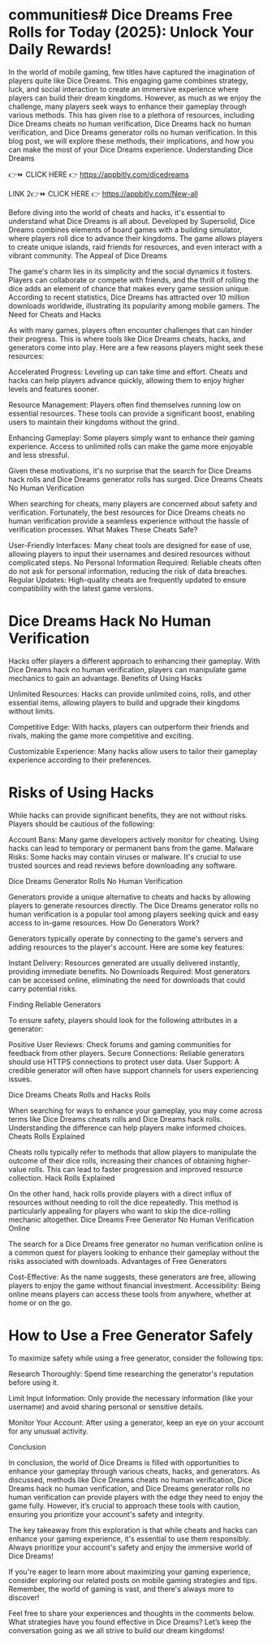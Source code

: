 # communities# Dice Dreams Free Rolls for Today (2025): Unlock Your Daily Rewards!

In the world of mobile gaming, few titles have captured the imagination of players quite like Dice Dreams. This engaging game combines strategy, luck, and social interaction to create an immersive experience where players can build their dream kingdoms. However, as much as we enjoy the challenge, many players seek ways to enhance their gameplay through various methods. This has given rise to a plethora of resources, including Dice Dreams cheats no human verification, Dice Dreams hack no human verification, and Dice Dreams generator rolls no human verification. In this blog post, we will explore these methods, their implications, and how you can make the most of your Dice Dreams experience. Understanding Dice Dreams

👉⏩ CLICK HERE 👉 https://appbitly.com/dicedreams

LINK 2👉⏩ CLICK HERE 👉 https://appbitly.com/New-all

Before diving into the world of cheats and hacks, it's essential to understand what Dice Dreams is all about. Developed by Supersolid, Dice Dreams combines elements of board games with a building simulator, where players roll dice to advance their kingdoms. The game allows players to create unique islands, raid friends for resources, and even interact with a vibrant community. The Appeal of Dice Dreams

The game's charm lies in its simplicity and the social dynamics it fosters. Players can collaborate or compete with friends, and the thrill of rolling the dice adds an element of chance that makes every game session unique. According to recent statistics, Dice Dreams has attracted over 10 million downloads worldwide, illustrating its popularity among mobile gamers. The Need for Cheats and Hacks

As with many games, players often encounter challenges that can hinder their progress. This is where tools like Dice Dreams cheats, hacks, and generators come into play. Here are a few reasons players might seek these resources:

Accelerated Progress: Leveling up can take time and effort. Cheats and hacks can help players advance quickly, allowing them to enjoy higher levels and features sooner.

Resource Management: Players often find themselves running low on essential resources. These tools can provide a significant boost, enabling users to maintain their kingdoms without the grind.

Enhancing Gameplay: Some players simply want to enhance their gaming experience. Access to unlimited rolls can make the game more enjoyable and less stressful.

Given these motivations, it's no surprise that the search for Dice Dreams hack rolls and Dice Dreams generator rolls has surged. Dice Dreams Cheats No Human Verification

When searching for cheats, many players are concerned about safety and verification. Fortunately, the best resources for Dice Dreams cheats no human verification provide a seamless experience without the hassle of verification processes. What Makes These Cheats Safe?

User-Friendly Interfaces: Many cheat tools are designed for ease of use, allowing players to input their usernames and desired resources without complicated steps. No Personal Information Required: Reliable cheats often do not ask for personal information, reducing the risk of data breaches. Regular Updates: High-quality cheats are frequently updated to ensure compatibility with the latest game versions.

# Dice Dreams Hack No Human Verification

Hacks offer players a different approach to enhancing their gameplay. With Dice Dreams hack no human verification, players can manipulate game mechanics to gain an advantage. Benefits of Using Hacks

Unlimited Resources: Hacks can provide unlimited coins, rolls, and other essential items, allowing players to build and upgrade their kingdoms without limits.

Competitive Edge: With hacks, players can outperform their friends and rivals, making the game more competitive and exciting.

Customizable Experience: Many hacks allow users to tailor their gameplay experience according to their preferences.

# Risks of Using Hacks

While hacks can provide significant benefits, they are not without risks. Players should be cautious of the following:

Account Bans: Many game developers actively monitor for cheating. Using hacks can lead to temporary or permanent bans from the game. Malware Risks: Some hacks may contain viruses or malware. It's crucial to use trusted sources and read reviews before downloading any software.

Dice Dreams Generator Rolls No Human Verification

Generators provide a unique alternative to cheats and hacks by allowing players to generate resources directly. The Dice Dreams generator rolls no human verification is a popular tool among players seeking quick and easy access to in-game resources. How Do Generators Work?

Generators typically operate by connecting to the game's servers and adding resources to the player's account. Here are some key features:

Instant Delivery: Resources generated are usually delivered instantly, providing immediate benefits. No Downloads Required: Most generators can be accessed online, eliminating the need for downloads that could carry potential risks.

Finding Reliable Generators

To ensure safety, players should look for the following attributes in a generator:

Positive User Reviews: Check forums and gaming communities for feedback from other players. Secure Connections: Reliable generators should use HTTPS connections to protect user data. User Support: A credible generator will often have support channels for users experiencing issues.

Dice Dreams Cheats Rolls and Hacks Rolls

When searching for ways to enhance your gameplay, you may come across terms like Dice Dreams cheats rolls and Dice Dreams hack rolls. Understanding the difference can help players make informed choices. Cheats Rolls Explained

Cheats rolls typically refer to methods that allow players to manipulate the outcome of their dice rolls, increasing their chances of obtaining higher-value rolls. This can lead to faster progression and improved resource collection. Hack Rolls Explained

On the other hand, hack rolls provide players with a direct influx of resources without needing to roll the dice repeatedly. This method is particularly appealing for players who want to skip the dice-rolling mechanic altogether. Dice Dreams Free Generator No Human Verification Online

The search for a Dice Dreams free generator no human verification online is a common quest for players looking to enhance their gameplay without the risks associated with downloads. Advantages of Free Generators

Cost-Effective: As the name suggests, these generators are free, allowing players to enjoy the game without financial investment. Accessibility: Being online means players can access these tools from anywhere, whether at home or on the go.

# How to Use a Free Generator Safely

To maximize safety while using a free generator, consider the following tips:

Research Thoroughly: Spend time researching the generator's reputation before using it.

Limit Input Information: Only provide the necessary information (like your username) and avoid sharing personal or sensitive details.

Monitor Your Account: After using a generator, keep an eye on your account for any unusual activity.

Conclusion

In conclusion, the world of Dice Dreams is filled with opportunities to enhance your gameplay through various cheats, hacks, and generators. As discussed, methods like Dice Dreams cheats no human verification, Dice Dreams hack no human verification, and Dice Dreams generator rolls no human verification can provide players with the edge they need to enjoy the game fully. However, it’s crucial to approach these tools with caution, ensuring you prioritize your account's safety and integrity.

The key takeaway from this exploration is that while cheats and hacks can enhance your gaming experience, it's essential to use them responsibly. Always prioritize your account's safety and enjoy the immersive world of Dice Dreams!

If you're eager to learn more about maximizing your gaming experience, consider exploring our related posts on mobile gaming strategies and tips. Remember, the world of gaming is vast, and there's always more to discover!

Feel free to share your experiences and thoughts in the comments below. What strategies have you found effective in Dice Dreams? Let’s keep the conversation going as we all strive to build our dream kingdoms!